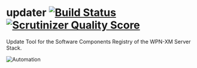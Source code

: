 updater [![Build Status](http://img.shields.io/travis/WPN-XM/updater.svg?style=flat-square)](https://travis-ci.org/WPN-XM/updater/) [![Scrutinizer Quality Score](http://img.shields.io/scrutinizer/g/WPN-XM/updater.svg?style=flat-square)](https://scrutinizer-ci.com/g/WPN-XM/updater/)
=======

Update Tool for the Software Components Registry of the WPN-XM Server Stack.


![Automation](http://imgs.xkcd.com/comics/automation.png)

